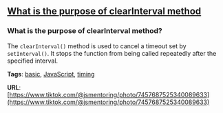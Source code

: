 ## [What is the purpose of clearInterval method](#what-is-the-purpose-of-clearinterval-method)

### What is the purpose of clearInterval method?

The `clearInterval()` method is used to cancel a timeout set by `setInterval()`. It stops the function from being called repeatedly after the specified interval.

**Tags**: [basic](./level/basic), [JavaScript](./theme/javascript), [timing](./theme/timing)

**URL**: [https://www.tiktok.com/@jsmentoring/photo/7457687525340089633](https://www.tiktok.com/@jsmentoring/photo/7457687525340089633)
